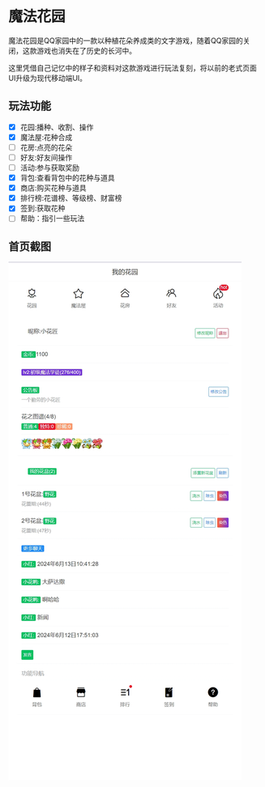 # 魔法花园

魔法花园是QQ家园中的一款以种植花朵养成类的文字游戏，随着QQ家园的关闭，这款游戏也消失在了历史的长河中。

这里凭借自己记忆中的样子和资料对这款游戏进行玩法复刻，将以前的老式页面UI升级为现代移动端UI。

## 玩法功能
- [x] 花园:播种、收割、操作
- [x] 魔法屋:花种合成
- [ ] 花房:点亮的花朵
- [ ] 好友:好友间操作
- [ ] 活动:参与获取奖励
- [x] 背包:查看背包中的花种与道具
- [x] 商店:购买花种与道具
- [x] 排行榜:花谱榜、等级榜、财富榜
- [x] 签到:获取花种
- [ ] 帮助：指引一些玩法

## 首页截图
![](index.png)